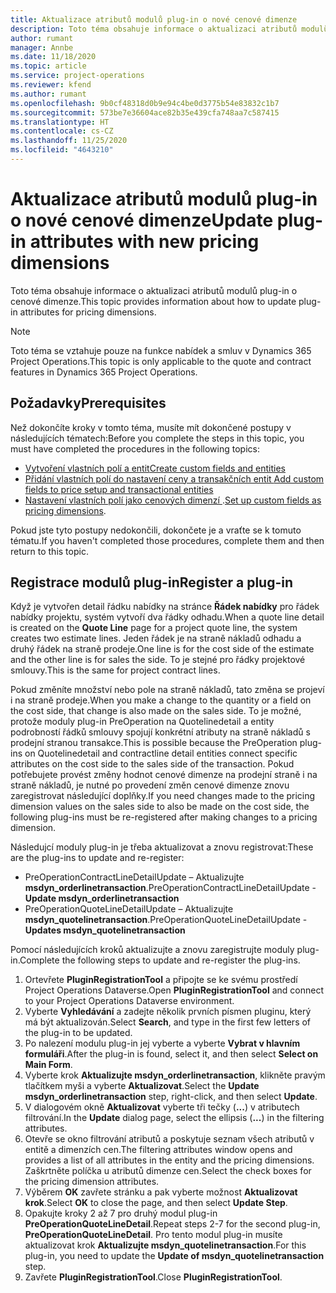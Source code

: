 ```yaml
---
title: Aktualizace atributů modulů plug-in o nové cenové dimenze
description: Toto téma obsahuje informace o aktualizaci atributů modulů plug-in o cenové dimenze.
author: rumant
manager: Annbe
ms.date: 11/18/2020
ms.topic: article
ms.service: project-operations
ms.reviewer: kfend
ms.author: rumant
ms.openlocfilehash: 9b0cf48318d0b9e94c4be0d3775b54e83832c1b7
ms.sourcegitcommit: 573be7e36604ace82b35e439cfa748aa7c587415
ms.translationtype: HT
ms.contentlocale: cs-CZ
ms.lasthandoff: 11/25/2020
ms.locfileid: "4643210"
---
```

# <a name="update-plug-in-attributes-with-new-pricing-dimensions"></a><span data-ttu-id="d218b-103">Aktualizace atributů modulů plug-in o nové cenové dimenze</span><span class="sxs-lookup"><span data-stu-id="d218b-103">Update plug-in attributes with new pricing dimensions</span></span>

<span data-ttu-id="d218b-104">Toto téma obsahuje informace o aktualizaci atributů modulů plug-in o cenové dimenze.</span><span class="sxs-lookup"><span data-stu-id="d218b-104">This topic provides information about how to update plug-in attributes for pricing dimensions.</span></span>

> [!NOTE]
> <span data-ttu-id="d218b-105">Toto téma se vztahuje pouze na funkce nabídek a smluv v Dynamics 365 Project Operations.</span><span class="sxs-lookup"><span data-stu-id="d218b-105">This topic is only applicable to the quote and contract features in Dynamics 365 Project Operations.</span></span>

## <a name="prerequisites"></a><span data-ttu-id="d218b-106">Požadavky</span><span class="sxs-lookup"><span data-stu-id="d218b-106">Prerequisites</span></span>
<span data-ttu-id="d218b-107">Než dokončíte kroky v tomto téma, musíte mít dokončené postupy v následujících tématech:</span><span class="sxs-lookup"><span data-stu-id="d218b-107">Before you complete the steps in this topic, you must have completed the procedures in the following topics:</span></span>

  - [<span data-ttu-id="d218b-108">Vytvoření vlastních polí a entit</span><span class="sxs-lookup"><span data-stu-id="d218b-108">Create custom fields and entities</span></span>](create-custom-fields-entities-pricing-dimensions.md) 
  - [<span data-ttu-id="d218b-109">Přidání vlastních polí do nastavení ceny a transakčních entit </span><span class="sxs-lookup"><span data-stu-id="d218b-109">Add custom fields to price setup and transactional entities</span></span>](add-custom-fields-price-setup-transactional-entities.md)
  - <span data-ttu-id="d218b-110">[Nastavení vlastních polí jako cenových dimenzí ](set-up-custom-fields-pricing-dimensions.md).</span><span class="sxs-lookup"><span data-stu-id="d218b-110">[Set up custom fields as pricing dimensions](set-up-custom-fields-pricing-dimensions.md).</span></span> 
  
<span data-ttu-id="d218b-111">Pokud jste tyto postupy nedokončili, dokončete je a vraťte se k tomuto tématu.</span><span class="sxs-lookup"><span data-stu-id="d218b-111">If you haven't completed those procedures, complete them and then return to this topic.</span></span>

## <a name="register-a-plug-in"></a><span data-ttu-id="d218b-112">Registrace modulů plug-in</span><span class="sxs-lookup"><span data-stu-id="d218b-112">Register a plug-in</span></span>
<span data-ttu-id="d218b-113">Když je vytvořen detail řádku nabídky na stránce **Řádek nabídky** pro řádek nabídky projektu, systém vytvoří dva řádky odhadu.</span><span class="sxs-lookup"><span data-stu-id="d218b-113">When a quote line detail is created on the **Quote Line** page for a project quote line, the system creates two estimate lines.</span></span> <span data-ttu-id="d218b-114">Jeden řádek je na straně nákladů odhadu a druhý řádek na straně prodeje.</span><span class="sxs-lookup"><span data-stu-id="d218b-114">One line is for the cost side of the estimate and the other line is for sales the side.</span></span> <span data-ttu-id="d218b-115">To je stejné pro řádky projektové smlouvy.</span><span class="sxs-lookup"><span data-stu-id="d218b-115">This is the same  for project contract lines.</span></span>

<span data-ttu-id="d218b-116">Pokud změníte množství nebo pole na straně nákladů, tato změna se projeví i na straně prodeje.</span><span class="sxs-lookup"><span data-stu-id="d218b-116">When you make a change to the quantity or a field on the cost side, that change is also made on the sales side.</span></span> <span data-ttu-id="d218b-117">To je možné, protože moduly plug-in PreOperation na Quotelinedetail a entity podrobností řádků smlouvy spojují konkrétní atributy na straně nákladů s prodejní stranou transakce.</span><span class="sxs-lookup"><span data-stu-id="d218b-117">This is possible because the PreOperation plug-ins on Quotelinedetail and contractline detail entities connect specific attributes on the cost side to the sales side of the transaction.</span></span> <span data-ttu-id="d218b-118">Pokud potřebujete provést změny hodnot cenové dimenze na prodejní straně i na straně nákladů, je nutné po provedení změn cenové dimenze znovu zaregistrovat následující doplňky.</span><span class="sxs-lookup"><span data-stu-id="d218b-118">If you need changes made to the pricing dimension values on the sales side to also be made on the cost side, the following plug-ins must be re-registered after making changes to a pricing dimension.</span></span>

<span data-ttu-id="d218b-119">Následujcí moduly plug-in je třeba aktualizovat a znovu registrovat:</span><span class="sxs-lookup"><span data-stu-id="d218b-119">These are the plug-ins to update and re-register:</span></span>

- <span data-ttu-id="d218b-120">PreOperationContractLineDetailUpdate – Aktualizujte **msdyn_orderlinetransaction**.</span><span class="sxs-lookup"><span data-stu-id="d218b-120">PreOperationContractLineDetailUpdate - **Update msdyn_orderlinetransaction**</span></span>
- <span data-ttu-id="d218b-121">PreOperationQuoteLineDetailUpdate – Aktualizujte **msdyn_quotelinetransaction**.</span><span class="sxs-lookup"><span data-stu-id="d218b-121">PreOperationQuoteLineDetailUpdate - **Updates msdyn_quotelinetransaction**</span></span>

<span data-ttu-id="d218b-122">Pomocí následujících kroků aktualizujte a znovu zaregistrujte moduly plug-in.</span><span class="sxs-lookup"><span data-stu-id="d218b-122">Complete the following steps to update and re-register the plug-ins.</span></span>

1. <span data-ttu-id="d218b-123">Ortevřete **PluginRegistrationTool** a připojte se ke svému prostředí Project Operations Dataverse.</span><span class="sxs-lookup"><span data-stu-id="d218b-123">Open **PluginRegistrationTool** and connect to your Project Operations Dataverse environment.</span></span>
2. <span data-ttu-id="d218b-124">Vyberte **Vyhledávání** a zadejte několik prvních písmen pluginu, který má být aktualizován.</span><span class="sxs-lookup"><span data-stu-id="d218b-124">Select **Search**, and type in the first few letters of the plug-in to be updated.</span></span>
3. <span data-ttu-id="d218b-125">Po nalezení modulu plug-in jej vyberte a vyberte **Vybrat v hlavním formuláři**.</span><span class="sxs-lookup"><span data-stu-id="d218b-125">After the plug-in is found, select it, and then select **Select on Main Form**.</span></span>
4. <span data-ttu-id="d218b-126">Vyberte krok **Aktualizujte msdyn_orderlinetransaction**, klikněte pravým tlačítkem myši a vyberte **Aktualizovat**.</span><span class="sxs-lookup"><span data-stu-id="d218b-126">Select the **Update msdyn_orderlinetransaction** step, right-click, and then select **Update**.</span></span>
5. <span data-ttu-id="d218b-127">V dialogovém okně **Aktualizovat** vyberte tři tečky (**...**) v atributech filtrování.</span><span class="sxs-lookup"><span data-stu-id="d218b-127">In the **Update** dialog page, select the ellipsis (**...**) in the filtering attributes.</span></span>
6. <span data-ttu-id="d218b-128">Otevře se okno filtrování atributů a poskytuje seznam všech atributů v entitě a dimenzích cen.</span><span class="sxs-lookup"><span data-stu-id="d218b-128">The filtering attributes window opens and provides a list of all attributes in the entity and the pricing dimensions.</span></span> <span data-ttu-id="d218b-129">Zaškrtněte políčka u atributů dimenze cen.</span><span class="sxs-lookup"><span data-stu-id="d218b-129">Select the check boxes for the pricing dimension attributes.</span></span>
7. <span data-ttu-id="d218b-130">Výběrem **OK** zavřete stránku a pak vyberte možnost **Aktualizovat krok**.</span><span class="sxs-lookup"><span data-stu-id="d218b-130">Select **OK** to close the page, and then select **Update Step**.</span></span>
8. <span data-ttu-id="d218b-131">Opakujte kroky 2 až 7 pro druhý modul plug-in **PreOperationQuoteLineDetail**.</span><span class="sxs-lookup"><span data-stu-id="d218b-131">Repeat steps 2-7 for the second plug-in, **PreOperationQuoteLineDetail**.</span></span> <span data-ttu-id="d218b-132">Pro tento modul plug-in musíte aktualizovat krok **Aktualizujte msdyn_quotelinetransaction**.</span><span class="sxs-lookup"><span data-stu-id="d218b-132">For this plug-in, you need to update the **Update of msdyn_quotelinetransaction** step.</span></span>
9. <span data-ttu-id="d218b-133">Zavřete **PluginRegistrationTool**.</span><span class="sxs-lookup"><span data-stu-id="d218b-133">Close **PluginRegistrationTool**.</span></span>
